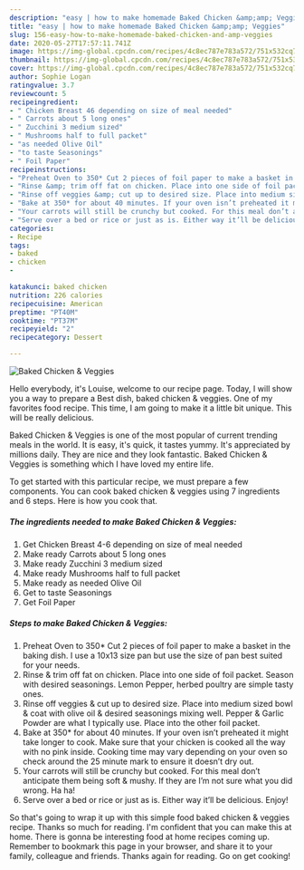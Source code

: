 ```yaml
---
description: "easy | how to make homemade Baked Chicken &amp;amp; Veggies"
title: "easy | how to make homemade Baked Chicken &amp;amp; Veggies"
slug: 156-easy-how-to-make-homemade-baked-chicken-and-amp-veggies
date: 2020-05-27T17:57:11.741Z
image: https://img-global.cpcdn.com/recipes/4c8ec787e783a572/751x532cq70/baked-chicken-veggies-recipe-main-photo.jpg
thumbnail: https://img-global.cpcdn.com/recipes/4c8ec787e783a572/751x532cq70/baked-chicken-veggies-recipe-main-photo.jpg
cover: https://img-global.cpcdn.com/recipes/4c8ec787e783a572/751x532cq70/baked-chicken-veggies-recipe-main-photo.jpg
author: Sophie Logan
ratingvalue: 3.7
reviewcount: 5
recipeingredient:
- " Chicken Breast 46 depending on size of meal needed"
- " Carrots about 5 long ones"
- " Zucchini 3 medium sized"
- " Mushrooms half to full packet"
- "as needed Olive Oil"
- "to taste Seasonings"
- " Foil Paper"
recipeinstructions:
- "Preheat Oven to 350* Cut 2 pieces of foil paper to make a basket in the baking dish. I use a 10x13 size pan but use the size of pan best suited for your needs."
- "Rinse &amp; trim off fat on chicken. Place into one side of foil packet. Season with desired seasonings. Lemon Pepper, herbed poultry are simple tasty ones."
- "Rinse off veggies &amp; cut up to desired size. Place into medium sized bowl &amp; coat with olive oil &amp; desired seasonings mixing well. Pepper &amp; Garlic Powder are what I typically use. Place into the other foil packet."
- "Bake at 350* for about 40 minutes. If your oven isn’t preheated it might take longer to cook. Make sure that your chicken is cooked all the way with no pink inside. Cooking time may vary depending on your oven so check around the 25 minute mark to ensure it doesn’t dry out."
- "Your carrots will still be crunchy but cooked. For this meal don’t anticipate them being soft &amp; mushy. If they are I’m not sure what you did wrong. Ha ha!"
- "Serve over a bed or rice or just as is. Either way it’ll be delicious. Enjoy!"
categories:
- Recipe
tags:
- baked
- chicken
- 

katakunci: baked chicken  
nutrition: 226 calories
recipecuisine: American
preptime: "PT40M"
cooktime: "PT37M"
recipeyield: "2"
recipecategory: Dessert

---
```



![Baked Chicken &amp; Veggies](https://img-global.cpcdn.com/recipes/4c8ec787e783a572/751x532cq70/baked-chicken-veggies-recipe-main-photo.jpg)

Hello everybody, it's Louise, welcome to our recipe page. Today, I will show you a way to prepare a Best dish, baked chicken &amp; veggies. One of my favorites food recipe. This time, I am going to make it a little bit unique. This will be really delicious.



Baked Chicken &amp; Veggies is one of the most popular of current trending meals in the world. It is easy, it's quick, it tastes yummy. It's appreciated by millions daily. They are nice and they look fantastic. Baked Chicken &amp; Veggies is something which I have loved my entire life.


To get started with this particular recipe, we must prepare a few components. You can cook baked chicken &amp; veggies using 7 ingredients and 6 steps. Here is how you cook that.

<!--inarticleads1-->

##### The ingredients needed to make Baked Chicken &amp; Veggies:

1. Get  Chicken Breast 4-6 depending on size of meal needed
1. Make ready  Carrots about 5 long ones
1. Make ready  Zucchini 3 medium sized
1. Make ready  Mushrooms half to full packet
1. Make ready as needed Olive Oil
1. Get to taste Seasonings
1. Get  Foil Paper




<!--inarticleads2-->

##### Steps to make Baked Chicken &amp; Veggies:

1. Preheat Oven to 350* Cut 2 pieces of foil paper to make a basket in the baking dish. I use a 10x13 size pan but use the size of pan best suited for your needs.
1. Rinse &amp; trim off fat on chicken. Place into one side of foil packet. Season with desired seasonings. Lemon Pepper, herbed poultry are simple tasty ones.
1. Rinse off veggies &amp; cut up to desired size. Place into medium sized bowl &amp; coat with olive oil &amp; desired seasonings mixing well. Pepper &amp; Garlic Powder are what I typically use. Place into the other foil packet.
1. Bake at 350* for about 40 minutes. If your oven isn’t preheated it might take longer to cook. Make sure that your chicken is cooked all the way with no pink inside. Cooking time may vary depending on your oven so check around the 25 minute mark to ensure it doesn’t dry out.
1. Your carrots will still be crunchy but cooked. For this meal don’t anticipate them being soft &amp; mushy. If they are I’m not sure what you did wrong. Ha ha!
1. Serve over a bed or rice or just as is. Either way it’ll be delicious. Enjoy!




So that's going to wrap it up with this simple food baked chicken &amp; veggies recipe. Thanks so much for reading. I'm confident that you can make this at home. There is gonna be interesting food at home recipes coming up. Remember to bookmark this page in your browser, and share it to your family, colleague and friends. Thanks again for reading. Go on get cooking!

